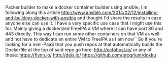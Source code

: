 Packer builder to make a docker container builder using ansible,
I'm following along this article
http://www.ansible.com/2014/02/12/installing-and-building-docker-with-ansible
and thought I'd share the results in case anyone else can use it.
I have a very specific use case that I might use this for.
Mainly giving a dockerized FreeIPA a VM where it can have port 80 and 443 directly.
This way I can run some other containers on that VM as well and not have to dedicate an entire VM to FreeIPA as I am now``
So if you're looking for a mini-PaaS that you push repos at that automatically builds the Dockerfile at the top of said repo go here:
http://octohost.io/
or any of these:
https://flynn.io/
http://deis.io/
https://github.com/progrium/dokku

